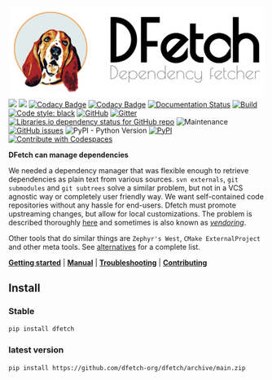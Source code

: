![](doc/images/dfetch_header.png)
[![](https://codescene.io/projects/10989/status-badges/code-health)](https://codescene.io/projects/10989)
[![](https://codescene.io/projects/10989/status-badges/system-mastery)](https://codescene.io/projects/10989)
[![Codacy Badge](https://api.codacy.com/project/badge/Grade/431474d43db0420a92ebc10c1886df8d)](https://app.codacy.com/gh/dfetch-org/dfetch?utm_source=github.com&utm_medium=referral&utm_content=dfetch-org/dfetch&utm_campaign=Badge_Grade)
[![Codacy Badge](https://app.codacy.com/project/badge/Coverage/503c21c8e46b4baca0b4519bcc9fd51e)](https://www.codacy.com/gh/dfetch-org/dfetch/dashboard?utm_source=github.com&utm_medium=referral&utm_content=dfetch-org/dfetch&utm_campaign=Badge_Coverage)
[![Documentation Status](https://readthedocs.org/projects/dfetch/badge/?version=latest)](https://dfetch.readthedocs.io/en/latest/?badge=latest)
[![Build](https://github.com/dfetch-org/dfetch/workflows/Test/badge.svg)](https://github.com/dfetch-org/dfetch/actions)
[![Code style: black](https://img.shields.io/badge/code%20style-black-000000.svg)](https://github.com/psf/black)
[![GitHub](https://img.shields.io/github/license/dfetch-org/dfetch)](https://github.com/dfetch-org/dfetch/blob/main/LICENSE)
[![Gitter](https://badges.gitter.im/dfetch-org/community.svg)](https://gitter.im/dfetch-org/community?utm_source=badge&utm_medium=badge&utm_campaign=pr-badge)
[![Libraries.io dependency status for GitHub repo](https://img.shields.io/librariesio/github/dfetch-org/dfetch)](https://libraries.io/github/dfetch-org/dfetch)
![Maintenance](https://img.shields.io/maintenance/yes/2025)
[![GitHub issues](https://img.shields.io/github/issues/dfetch-org/dfetch)](https://github.com/dfetch-org/dfetch/issues)
![PyPI - Python Version](https://img.shields.io/pypi/pyversions/dfetch)
[![PyPI](https://img.shields.io/pypi/v/dfetch)](https://pypi.org/project/dfetch/)
[![Contribute with Codespaces](https://img.shields.io/static/v1?label=Codespaces&message=Open&color=blue)](https://codespaces.new/dfetch-org/dfetch)


**DFetch can manage dependencies**

We needed a dependency manager that was flexible enough to retrieve dependencies as plain text
from various sources. `svn externals`, `git submodules` and `git subtrees` solve a similar
problem, but not in a VCS agnostic way or completely user friendly way.
We want self-contained code repositories without any hassle for end-users.
Dfetch must promote upstreaming changes, but allow for local customizations.
The problem is described thoroughly [here](https://embeddedartistry.com/blog/2020/06/22/qa-on-managing-external-dependencies/) and sometimes
is also known as [*vendoring*](https://stackoverflow.com/questions/26217488/what-is-vendoring).

Other tools that do similar things are ``Zephyr's West``, ``CMake ExternalProject`` and other meta tools.
See [alternatives](https://dfetch.readthedocs.io/en/latest/alternatives.html) for a complete list.

[**Getting started**](https://dfetch.readthedocs.io/en/latest/getting_started.html) |
[**Manual**](https://dfetch.readthedocs.io/en/latest/manual.html) |
[**Troubleshooting**](https://dfetch.readthedocs.io/en/latest/troubleshooting.html)  |
[**Contributing**](https://dfetch.readthedocs.io/en/latest/contributing.html)

## Install

### Stable
```bash
pip install dfetch
```

### latest version
```bash
pip install https://github.com/dfetch-org/dfetch/archive/main.zip
```
